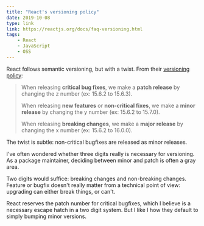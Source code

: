 ```yaml
---
title: "React's versioning policy"
date: 2019-10-08
type: link
link: https://reactjs.org/docs/faq-versioning.html
tags:
    - React
    - JavaScript
    - OSS
---
```


React follows semantic versioning, but with a twist. From their [versioning policy](https://reactjs.org/docs/faq-versioning.html):

> When releasing **critical bug fixes**, we make a **patch release** by changing the z number (ex: 15.6.2 to 15.6.3).
>
> When releasing **new features** or **non-critical fixes**, we make a **minor release** by changing the y number (ex: 15.6.2 to 15.7.0).
>
> When releasing **breaking changes**, we make a **major release** by changing the x number (ex: 15.6.2 to 16.0.0).

The twist is subtle: non-critical bugfixes are released as minor releases.

I've often wondered whether three digits really is necessary for versioning. As a package maintainer, deciding between minor and patch is often a gray area.

Two digits would suffice: breaking changes and non-breaking changes. Feature or bugfix doesn't really matter from a technical point of view: upgrading can either break things, or can't.

React reserves the patch number for critical bugfixes, which I believe is a necessary escape hatch in a two digit system. But I like I how they default to simply bumping minor versions.
